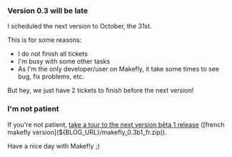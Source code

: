 ### Version 0.3 will be late

I scheduled the next version to October, the 31st.

This is for some reasons:

  * I do not finish all tickets
  * I'm busy with some other tasks
  * As I'm the only developer/user on Makefly, it take some times to see bug, fix problems, etc.

But hey, we just have 2 tickets to finish before the next version!

### I'm not patient

If you're not patient, [take a tour to the next version bêta 1 release](${BLOG_URL}/makefly_0.3b1.zip) ([french makefly version](${BLOG_URL}/makefly_0.3b1_fr.zip)).

Have a nice day with Makefly ;)
